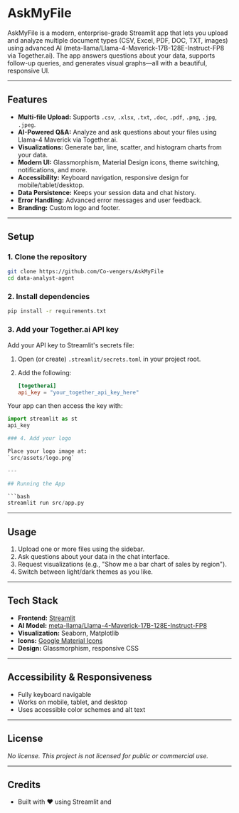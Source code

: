 # AskMyFile

AskMyFile is a modern, enterprise-grade Streamlit app that lets you upload and analyze multiple document types (CSV, Excel, PDF, DOC, TXT, images) using advanced AI (meta-llama/Llama-4-Maverick-17B-128E-Instruct-FP8 via Together.ai). The app answers questions about your data, supports follow-up queries, and generates visual graphs—all with a beautiful, responsive UI.

---

## Features

- **Multi-file Upload:** Supports `.csv`, `.xlsx`, `.txt`, `.doc`, `.pdf`, `.png`, `.jpg`, `.jpeg`.
- **AI-Powered Q&A:** Analyze and ask questions about your files using Llama-4 Maverick via Together.ai.
- **Visualizations:** Generate bar, line, scatter, and histogram charts from your data.
- **Modern UI:** Glassmorphism, Material Design icons, theme switching, notifications, and more.
- **Accessibility:** Keyboard navigation, responsive design for mobile/tablet/desktop.
- **Data Persistence:** Keeps your session data and chat history.
- **Error Handling:** Advanced error messages and user feedback.
- **Branding:** Custom logo and footer.

---

## Setup

### 1. Clone the repository

```bash
git clone https://github.com/Co-vengers/AskMyFile
cd data-analyst-agent
```

### 2. Install dependencies

```bash
pip install -r requirements.txt
```

### 3. Add your Together.ai API key

Add your API key to Streamlit's secrets file:

1. Open (or create) `.streamlit/secrets.toml` in your project root.
2. Add the following:

    ```toml
    [togetherai]
    api_key = "your_together_api_key_here"
    ```

Your app can then access the key with:

```python
import streamlit as st
api_key

### 4. Add your logo

Place your logo image at:  
`src/assets/logo.png`

---

## Running the App

```bash
streamlit run src/app.py
```

---

## Usage

1. Upload one or more files using the sidebar.
2. Ask questions about your data in the chat interface.
3. Request visualizations (e.g., "Show me a bar chart of sales by region").
4. Switch between light/dark themes as you like.

---

## Tech Stack

- **Frontend:** [Streamlit](https://streamlit.io/)
- **AI Model:** [meta-llama/Llama-4-Maverick-17B-128E-Instruct-FP8](https://www.together.ai/)
- **Visualization:** Seaborn, Matplotlib
- **Icons:** [Google Material Icons](https://fonts.google.com/icons)
- **Design:** Glassmorphism, responsive CSS

---

## Accessibility & Responsiveness

- Fully keyboard navigable
- Works on mobile, tablet, and desktop
- Uses accessible color schemes and alt text

---

## License

_No license. This project is not licensed for public or commercial use._

---

## Credits

- Built with ❤️ using Streamlit and